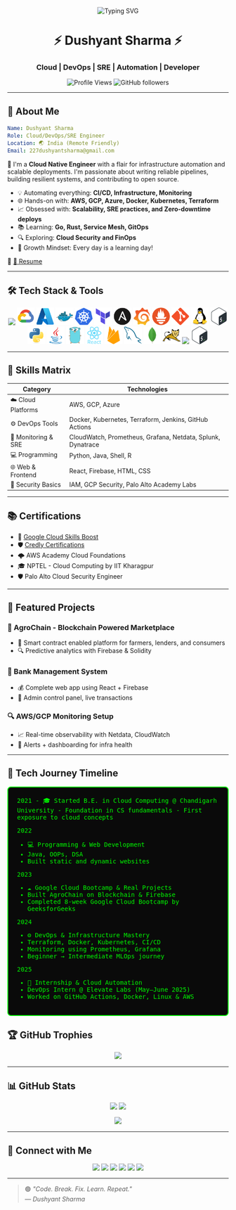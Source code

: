 <!-- Typing SVG Intro -->
<p align="center">
  <img src="https://readme-typing-svg.demolab.com?font=Fira+Code&size=24&duration=3000&pause=500&color=00F700&center=true&vCenter=true&multiline=true&width=1000&height=150&lines=Hi+%F0%9F%91%8B+I'm+Dushyant+Sharma;Cloud+%7C+DevOps+%7C+SRE+Enthusiast;Open+Source+Lover+%7C+Lifelong+Learner+;Coder+by+day%2C+Hacker+by+night" alt="Typing SVG" />
</p>

<h1 align="center">⚡ Dushyant Sharma ⚡</h1>
<h3 align="center">Cloud | DevOps | SRE | Automation | Developer</h3>



<p align="center">
  <img src="https://komarev.com/ghpvc/?username=dushyantsharmma&label=Profile%20views&color=00F700&style=flat" alt="Profile Views" />
  <img src="https://img.shields.io/github/followers/dushyantsharmma?label=Followers&style=social" alt="GitHub followers" />
</p>

---

## 💬 About Me

```yaml
Name: Dushyant Sharma
Role: Cloud/DevOps/SRE Engineer
Location: 🌏 India (Remote Friendly)
Email: 227dushyantsharma@gmail.com
```

🚀 I'm a **Cloud Native Engineer** with a flair for infrastructure automation and scalable deployments. I'm passionate about writing reliable pipelines, building resilient systems, and contributing to open source.

- 💡 Automating everything: **CI/CD, Infrastructure, Monitoring**
- 🌐 Hands-on with: **AWS, GCP, Azure, Docker, Kubernetes, Terraform**
- 📈 Obsessed with: **Scalability, SRE practices, and Zero-downtime deploys**
- 📚 Learning: **Go, Rust, Service Mesh, GitOps**
- 🔍 Exploring: **Cloud Security and FinOps**
- 🌱 Growth Mindset: Every day is a learning day!

📄 [📂 Resume](https://drive.google.com/file/d/1OiWPRT7k8Dnv49D2T8Mux3J6Mir9kT1D/view?usp=drive_link)

---

## 🛠️ Tech Stack & Tools

<p align="center">
  <img src="https://www.vectorlogo.zone/logos/amazon_aws/amazon_aws-icon.svg" width="40" />
  <img src="https://raw.githubusercontent.com/devicons/devicon/master/icons/googlecloud/googlecloud-original.svg" width="40" />
  <img src="https://raw.githubusercontent.com/devicons/devicon/master/icons/azure/azure-original.svg" width="40" />
  <img src="https://raw.githubusercontent.com/devicons/devicon/master/icons/docker/docker-original.svg" width="40" />
  <img src="https://raw.githubusercontent.com/devicons/devicon/master/icons/kubernetes/kubernetes-plain.svg" width="40" />
  <img src="https://raw.githubusercontent.com/devicons/devicon/master/icons/terraform/terraform-original.svg" width="40" />
  <img src="https://raw.githubusercontent.com/devicons/devicon/master/icons/ansible/ansible-original.svg" width="40" />
  <img src="https://raw.githubusercontent.com/devicons/devicon/master/icons/grafana/grafana-original.svg" width="40" />
  <img src="https://raw.githubusercontent.com/devicons/devicon/master/icons/prometheus/prometheus-original.svg" width="40" />
  <img src="https://raw.githubusercontent.com/devicons/devicon/master/icons/git/git-original.svg" width="40" />
  <img src="https://raw.githubusercontent.com/devicons/devicon/master/icons/linux/linux-original.svg" width="40" />
  <img src="https://raw.githubusercontent.com/devicons/devicon/master/icons/bash/bash-original.svg" width="40" />
  <img src="https://raw.githubusercontent.com/devicons/devicon/master/icons/python/python-original.svg" width="40" />
  <img src="https://raw.githubusercontent.com/devicons/devicon/master/icons/java/java-original.svg" width="40" />
  <img src="https://raw.githubusercontent.com/devicons/devicon/master/icons/go/go-original.svg" width="40" />
  <img src="https://raw.githubusercontent.com/devicons/devicon/master/icons/react/react-original-wordmark.svg" width="40" />
  <img src="https://raw.githubusercontent.com/devicons/devicon/master/icons/firebase/firebase-plain.svg" width="40" />
  <img src="https://raw.githubusercontent.com/devicons/devicon/master/icons/mysql/mysql-original.svg" width="40" />
  <img src="https://raw.githubusercontent.com/devicons/devicon/master/icons/mongodb/mongodb-original.svg" width="40" />
  <img src="https://raw.githubusercontent.com/devicons/devicon/master/icons/tomcat/tomcat-original.svg" width="40" />
  <img src="https://cdn.jsdelivr.net/gh/devicons/devicon/icons/vscode/vscode-original.svg" width="40" />
  <img src="https://raw.githubusercontent.com/devicons/devicon/master/icons/bash/bash-original.svg" width="40" />
</p>

---

## 🧠 Skills Matrix

| Category             | Technologies                                                                 |
|----------------------|------------------------------------------------------------------------------|
| ☁️ Cloud Platforms   | AWS, GCP, Azure                                                               |
| ⚙️ DevOps Tools      | Docker, Kubernetes, Terraform, Jenkins, GitHub Actions                        |
| 🔧 Monitoring & SRE   | CloudWatch, Prometheus, Grafana, Netdata, Splunk, Dynatrace                   |
| 💻 Programming        | Python, Java, Shell, R                                                        |
| 🌐 Web & Frontend     | React, Firebase, HTML, CSS                                                    |
| 🔐 Security Basics    | IAM, GCP Security, Palo Alto Academy Labs                                    |

---

## 📚 Certifications

- 🏅 [Google Cloud Skills Boost](https://www.cloudskillsboost.google/public_profiles/c4374c70-f738-4169-9231-67712627075a)
- 🛡️ [Credly Certifications](https://www.credly.com/users/dushyant-sharma.c2136780/)
- 🌩️ AWS Academy Cloud Foundations
- 🎓 NPTEL - Cloud Computing by IIT Kharagpur
- 🛡️ Palo Alto Cloud Security Engineer

---

## 🚀 Featured Projects

### 🌾 AgroChain - Blockchain Powered Marketplace
- 🔗 Smart contract enabled platform for farmers, lenders, and consumers
- 🔍 Predictive analytics with Firebase & Solidity

### 🏦 Bank Management System
- 💰 Complete web app using React + Firebase
- 👮 Admin control panel, live transactions

### 🔍 AWS/GCP Monitoring Setup
- 📈 Real-time observability with Netdata, CloudWatch
- 🚨 Alerts + dashboarding for infra health

---

## 📅 Tech Journey Timeline
<div style="border:2px solid #00f700; border-radius:8px; padding:20px; font-family:monospace; background-color:#0a0a0a; color:#00f700;">
2021
- 🎓 Started B.E. in Cloud Computing @ Chandigarh University
-  Foundation in CS fundamentals
-  First exposure to cloud concepts

2022
- 💻 Programming & Web Development
- Java, OOPs, DSA
- Built static and dynamic websites

2023
- ☁️ Google Cloud Bootcamp & Real Projects
-  Built AgroChain on Blockchain & Firebase
-  Completed 8-week Google Cloud Bootcamp by GeeksforGeeks

2024
- ⚙️ DevOps & Infrastructure Mastery
- Terraform, Docker, Kubernetes, CI/CD
- Monitoring using Prometheus, Grafana
- Beginner → Intermediate MLOps journey

2025
-  🚀 Internship & Cloud Automation
-  DevOps Intern @ Elevate Labs (May–June 2025)
-  Worked on GitHub Actions, Docker, Linux & AWS
</div>

## 🏆 GitHub Trophies

<p align="center">
  <img src="https://github-profile-trophy.vercel.app/?username=dushyantsharmma&theme=algolia&margin-w=10&margin-h=10&no-bg=true&no-frame=true" />
</p>

---

## 📊 GitHub Stats

<p align="center">
  <img width="48%" src="https://github-readme-stats.vercel.app/api?username=dushyantsharmma&show_icons=true&theme=tokyonight&hide_border=true" />
  <img width="48%" src="https://github-readme-streak-stats.herokuapp.com/?user=dushyantsharmma&theme=tokyonight&hide_border=true" />
</p>

<p align="center">
  <img width="60%" src="https://github-readme-stats.vercel.app/api/top-langs/?username=dushyantsharmma&layout=compact&theme=tokyonight&hide_border=true" />
</p>

---

## 🤝 Connect with Me

<p align="center">
  <a href="mailto:227dushyantsharma@gmail.com"><img src="https://img.shields.io/badge/Gmail-Email-red?style=flat&logo=gmail"></a>
  <a href="https://linkedin.com/in/dushyant-sharma-3619b420b/"><img src="https://img.shields.io/badge/LinkedIn-Dushyant%20Sharma-blue?style=flat&logo=linkedin"></a>
  <a href="https://instagram.com/dushyantshharmaa_"><img src="https://img.shields.io/badge/Instagram-@dushyantshharmaa__-e4405f?style=flat&logo=instagram&logoColor=white"></a>
  <a href="https://github.com/dushyantsharmma"><img src="https://img.shields.io/badge/GitHub-dushyantsharmma-181717?style=flat&logo=github"></a>
  <a href="https://www.credly.com/users/dushyant-sharma.c2136780/"><img src="https://img.shields.io/badge/Credly-Badges-orange?style=flat&logo=credly"></a>
  <a href="https://www.cloudskillsboost.google/public_profiles/c4374c70-f738-4169-9231-67712627075a"><img src="https://img.shields.io/badge/Google%20Cloud-Badges-blue?style=flat&logo=googlecloud"></a>
</p>

---

> 🟢 _"Code. Break. Fix. Learn. Repeat."_  
> _— Dushyant Sharma_
